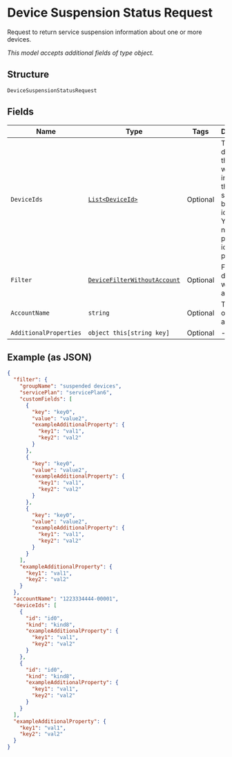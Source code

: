 
# Device Suspension Status Request

Request to return service suspension information about one or more devices.

*This model accepts additional fields of type object.*

## Structure

`DeviceSuspensionStatusRequest`

## Fields

| Name | Type | Tags | Description |
|  --- | --- | --- | --- |
| `DeviceIds` | [`List<DeviceId>`](../../doc/models/device-id.md) | Optional | The devices that you want to include in the request, specified by device identifier. You only need to provide one identifier per device. |
| `Filter` | [`DeviceFilterWithoutAccount`](../../doc/models/device-filter-without-account.md) | Optional | Filter for devices without account. |
| `AccountName` | `string` | Optional | The name of a billing account. |
| `AdditionalProperties` | `object this[string key]` | Optional | - |

## Example (as JSON)

```json
{
  "filter": {
    "groupName": "suspended devices",
    "servicePlan": "servicePlan6",
    "customFields": [
      {
        "key": "key0",
        "value": "value2",
        "exampleAdditionalProperty": {
          "key1": "val1",
          "key2": "val2"
        }
      },
      {
        "key": "key0",
        "value": "value2",
        "exampleAdditionalProperty": {
          "key1": "val1",
          "key2": "val2"
        }
      },
      {
        "key": "key0",
        "value": "value2",
        "exampleAdditionalProperty": {
          "key1": "val1",
          "key2": "val2"
        }
      }
    ],
    "exampleAdditionalProperty": {
      "key1": "val1",
      "key2": "val2"
    }
  },
  "accountName": "1223334444-00001",
  "deviceIds": [
    {
      "id": "id0",
      "kind": "kind8",
      "exampleAdditionalProperty": {
        "key1": "val1",
        "key2": "val2"
      }
    },
    {
      "id": "id0",
      "kind": "kind8",
      "exampleAdditionalProperty": {
        "key1": "val1",
        "key2": "val2"
      }
    }
  ],
  "exampleAdditionalProperty": {
    "key1": "val1",
    "key2": "val2"
  }
}
```

